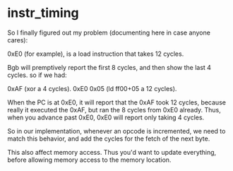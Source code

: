# instr_timing

So I finally figured out my problem (documenting here in case anyone cares):

0xE0 (for example), is a load instruction that takes 12 cycles.

Bgb will premptively report the first 8 cycles, and then show the last 4 cycles. so if we had:

0xAF (xor a 4 cycles).
0xE0 0x05 (ld ff00+05 a 12 cycles).

When the PC is at 0xE0, it will report that the 0xAF took 12 cycles, because really it executed the 0xAF, but ran the 8 cycles from 0xE0 already. Thus, when you advance past 0xE0, 0xE0 will report only taking 4 cycles.

So in our implementation, whenever an opcode is incremented, we need to match this behavior, and add the cycles for the fetch of the next byte.

This also affect memory access. Thus you'd want to update everything, before allowing memory access to the memory location.
